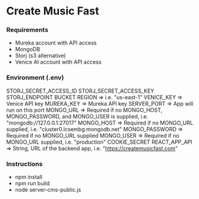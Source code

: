 # Create Music Fast

### Requirements

- Mureka account with API access
- MongoDB
- Storj (s3 alternative)
- Venice AI account with API access

### Environment (.env)

STORJ_SECRET_ACCESS_ID
STORJ_SECRET_ACCESS_KEY
STORJ_ENDPOINT
BUCKET
REGION => i.e. "us-east-1"
VENICE_KEY => Venice API key
MUREKA_KEY => Mureka API key
SERVER_PORT => App will run on this port
MONGO_URL => Required if no MONGO_HOST, MONGO_PASSWORD, and MONGO_USER is supplied, i.e. "mongodb://127.0.0.1:27017"
MONGO_HOST => Required if no MONGO_URL supplied, i.e. "cluster0.lcsembg.mongodb.net"
MONGO_PASSWORD => Required if no MONGO_URL supplied
MONGO_USER => Required if no MONGO_URL supplied, i.e. "production"
COOKIE_SECRET
REACT_APP_API => String, URL of the backend app, i.e. "https://createmusicfast.com"

### Instructions

- npm install
- npm run build
- node server-cms-public.js
